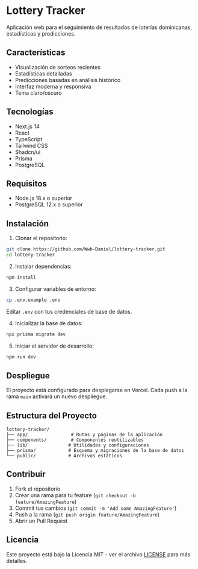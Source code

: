 # Lottery Tracker

Aplicación web para el seguimiento de resultados de loterías dominicanas, estadísticas y predicciones.

## Características

- Visualización de sorteos recientes
- Estadísticas detalladas
- Predicciones basadas en análisis histórico
- Interfaz moderna y responsiva
- Tema claro/oscuro

## Tecnologías

- Next.js 14
- React
- TypeScript
- Tailwind CSS
- Shadcn/ui
- Prisma
- PostgreSQL

## Requisitos

- Node.js 18.x o superior
- PostgreSQL 12.x o superior

## Instalación

1. Clonar el repositorio:
```bash
git clone https://github.com/Wwb-Daniel/lottery-tracker.git
cd lottery-tracker
```

2. Instalar dependencias:
```bash
npm install
```

3. Configurar variables de entorno:
```bash
cp .env.example .env
```
Editar `.env` con tus credenciales de base de datos.

4. Inicializar la base de datos:
```bash
npx prisma migrate dev
```

5. Iniciar el servidor de desarrollo:
```bash
npm run dev
```

## Despliegue

El proyecto está configurado para desplegarse en Vercel. Cada push a la rama `main` activará un nuevo despliegue.

## Estructura del Proyecto

```
lottery-tracker/
├── app/                # Rutas y páginas de la aplicación
├── components/         # Componentes reutilizables
├── lib/               # Utilidades y configuraciones
├── prisma/            # Esquema y migraciones de la base de datos
└── public/            # Archivos estáticos
```

## Contribuir

1. Fork el repositorio
2. Crear una rama para tu feature (`git checkout -b feature/AmazingFeature`)
3. Commit tus cambios (`git commit -m 'Add some AmazingFeature'`)
4. Push a la rama (`git push origin feature/AmazingFeature`)
5. Abrir un Pull Request

## Licencia

Este proyecto está bajo la Licencia MIT - ver el archivo [LICENSE](LICENSE) para más detalles. 